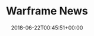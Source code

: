 ---
slug: warframe-news
title: Warframe News
seoTitle: News
layout: page
date: 2018-06-22T00:45:51+00:00
---
